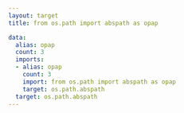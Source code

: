 ```yaml
---
layout: target
title: from os.path import abspath as opap

data:
  alias: opap
  count: 3
  imports:
  - alias: opap
    count: 3
    import: from os.path import abspath as opap
    target: os.path.abspath
  target: os.path.abspath
---
```

